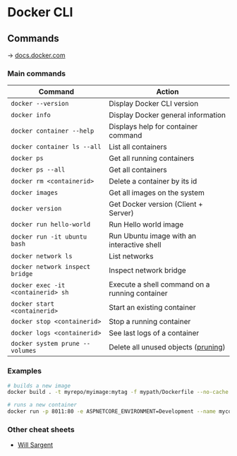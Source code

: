 # Docker CLI

## Commands

→ [docs.docker.com](https://docs.docker.com/engine/reference/commandline/docker/)

### Main commands

Command | Action
------- | ------
`docker --version` | Display Docker CLI version
`docker info` | Display Docker general information
`docker container --help` | Displays help for container command
`docker container ls --all` | List all containers
`docker ps` | Get all running containers
`docker ps --all` | Get all containers
`docker rm <containerid>` | Delete a container by its id
`docker images` | Get all images on the system
`docker version` | Get Docker version (Client + Server)
`docker run hello-world` | Run Hello world image
`docker run -it ubuntu bash` | Run Ubuntu image with an interactive shell
`docker network ls` | List networks
`docker network inspect bridge` | Inspect network bridge
`docker exec -it <containerid> sh` | Execute a shell command on a running container
`docker start <containerid>` | Start an existing container
`docker stop <containerid>` | Stop a running container
`docker logs <containerid>` | See last logs of a container
`docker system prune --volumes` | Delete all unused objects ([pruning](https://docs.docker.com/config/pruning/))

### Examples

```bash
# builds a new image
docker build . -t myrepo/myimage:mytag -f mypath/Dockerfile --no-cache

# runs a new container
docker run -p 8011:80 -e ASPNETCORE_ENVIRONMENT=Development --name mycontainername myrepo/myimage:mytag
```

### Other cheat sheets

* [Will Sargent](https://github.com/wsargent/docker-cheat-sheet)
